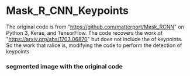 # Mask_R_CNN_Keypoints
The original code is from "https://github.com/matterport/Mask_RCNN" on Python 3, Keras, and TensorFlow.
The code recovers the work of "https://arxiv.org/abs/1703.06870" but does not include the of keypoints.  
So the work that ralice is, modifying the code to perform the detection of keypoints

### segmented image with the original code
